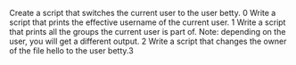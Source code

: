 Create a script that switches the current user to the user betty. 0
Write a script that prints the effective username of the current user. 1
Write a script that prints all the groups the current user is part of. Note: depending on the user, you will get a different output. 2
Write a script that changes the owner of the file hello to the user betty.3 
